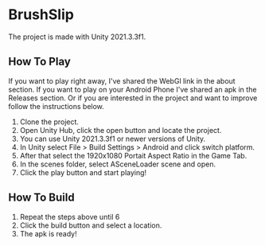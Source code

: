 # BrushSlip

The project is made with Unity 2021.3.3f1. 

## How To Play
If you want to play right away, I've shared the WebGl link in the about section. If you want to play on your Android Phone I've shared an apk in the Releases section. Or if you are interested in the project and want to improve follow the instructions below.

1. Clone the project.
2. Open Unity Hub, click the open button and locate the project.
3. You can use Unity 2021.3.3f1 or newer versions of Unity.
4. In Unity select File > Build Settings > Android and click switch platform.
5. After that select the 1920x1080 Portait Aspect Ratio in the Game Tab.
6. In the scenes folder, select ASceneLoader scene and open.
7. Click the play button and start playing!

## How To Build
1. Repeat the steps above until 6
2. Click the build button and select a location.
3. The apk is ready!
